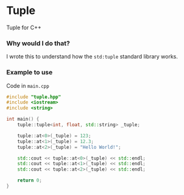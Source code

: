 # Tuple
Tuple for C++

### Why would I do that?
I wrote this to understand how the `std:tuple` standard library works.

### Example to use
Code in `main.cpp`
```cpp
#include "tuple.hpp"
#include <iostream>
#include <string>

int main() {
    tuple::tuple<int, float, std::string> _tuple;

    tuple::at<0>(_tuple) = 123;
    tuple::at<1>(_tuple) = 12.3;
    tuple::at<2>(_tuple) = "Hello World!";

    std::cout << tuple::at<0>(_tuple) << std::endl;
    std::cout << tuple::at<1>(_tuple) << std::endl;
    std::cout << tuple::at<2>(_tuple) << std::endl;

    return 0;
}
```
